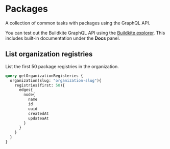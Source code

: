 # Packages

A collection of common tasks with packages using the GraphQL API.

You can test out the Buildkite GraphQL API using the [Buildkite explorer](https://graphql.buildkite.com/explorer). This includes built-in documentation under the **Docs** panel.

## List organization registries

List the first 50 package registries in the organization.

```graphql
query getOrganizationRegisteries {
  organization(slug: "organization-slug"){
    registries(first: 50){
      edges{
        node{
          name
          id
          uuid
          createdAt
          updateaAt
        }
      }
    }
  }
}
```